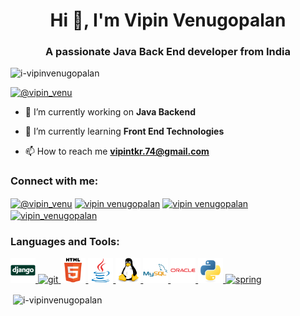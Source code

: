 <h1 align="center">Hi 👋, I'm Vipin Venugopalan</h1>
<h3 align="center">A passionate Java Back End developer from India</h3>

<p align="left"> <img src="https://komarev.com/ghpvc/?username=i-vipinvenugopalan&label=Profile%20views&color=0e75b6&style=flat" alt="i-vipinvenugopalan" /> </p>

<p align="left"> <a href="https://twitter.com/@vipin_venu" target="blank"><img src="https://img.shields.io/twitter/follow/@vipin_venu?logo=twitter&style=for-the-badge" alt="@vipin_venu" /></a> </p>

- 🔭 I’m currently working on **Java Backend**

- 🌱 I’m currently learning **Front End Technologies**

- 📫 How to reach me **vipintkr.74@gmail.com**

<h3 align="left">Connect with me:</h3>
<p align="left">
<a href="https://twitter.com/@Vipin_venu" target="blank"><img align="center" src="https://raw.githubusercontent.com/rahuldkjain/github-profile-readme-generator/master/src/images/icons/Social/twitter.svg" alt="@vipin_venu" height="30" width="40" /></a>
<a href="https://linkedin.com/in/vipin venugopalan" target="blank"><img align="center" src="https://raw.githubusercontent.com/rahuldkjain/github-profile-readme-generator/master/src/images/icons/Social/linked-in-alt.svg" alt="vipin venugopalan" height="30" width="40" /></a>
<a href="https://fb.com/vipin venugopalan" target="blank"><img align="center" src="https://raw.githubusercontent.com/rahuldkjain/github-profile-readme-generator/master/src/images/icons/Social/facebook.svg" alt="vipin venugopalan" height="30" width="40" /></a>
<a href="https://instagram.com/vipin_venugopalan" target="blank"><img align="center" src="https://raw.githubusercontent.com/rahuldkjain/github-profile-readme-generator/master/src/images/icons/Social/instagram.svg" alt="vipin_venugopalan" height="30" width="40" /></a>
</p>

<h3 align="left">Languages and Tools:</h3>
<p align="left"> <a href="https://www.djangoproject.com/" target="_blank" rel="noreferrer"> <img src="https://raw.githubusercontent.com/devicons/devicon/master/icons/django/django-original.svg" alt="django" width="40" height="40"/> </a> <a href="https://git-scm.com/" target="_blank" rel="noreferrer"> <img src="https://www.vectorlogo.zone/logos/git-scm/git-scm-icon.svg" alt="git" width="40" height="40"/> </a> <a href="https://www.w3.org/html/" target="_blank" rel="noreferrer"> <img src="https://raw.githubusercontent.com/devicons/devicon/master/icons/html5/html5-original-wordmark.svg" alt="html5" width="40" height="40"/> </a> <a href="https://www.java.com" target="_blank" rel="noreferrer"> <img src="https://raw.githubusercontent.com/devicons/devicon/master/icons/java/java-original.svg" alt="java" width="40" height="40"/> </a> <a href="https://www.linux.org/" target="_blank" rel="noreferrer"> <img src="https://raw.githubusercontent.com/devicons/devicon/master/icons/linux/linux-original.svg" alt="linux" width="40" height="40"/> </a> <a href="https://www.mysql.com/" target="_blank" rel="noreferrer"> <img src="https://raw.githubusercontent.com/devicons/devicon/master/icons/mysql/mysql-original-wordmark.svg" alt="mysql" width="40" height="40"/> </a> <a href="https://www.oracle.com/" target="_blank" rel="noreferrer"> <img src="https://raw.githubusercontent.com/devicons/devicon/master/icons/oracle/oracle-original.svg" alt="oracle" width="40" height="40"/> </a> <a href="https://www.python.org" target="_blank" rel="noreferrer"> <img src="https://raw.githubusercontent.com/devicons/devicon/master/icons/python/python-original.svg" alt="python" width="40" height="40"/> </a> <a href="https://spring.io/" target="_blank" rel="noreferrer"> <img src="https://www.vectorlogo.zone/logos/springio/springio-icon.svg" alt="spring" width="40" height="40"/> </a> </p>

<p>&nbsp;<img align="center" src="https://github-readme-stats.vercel.app/api?username=i-vipinvenugopalan&show_icons=true&locale=en" alt="i-vipinvenugopalan" /></p>
